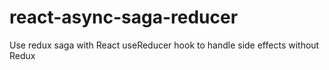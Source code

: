 # react-async-saga-reducer
Use redux saga with React useReducer hook to handle side effects without Redux
